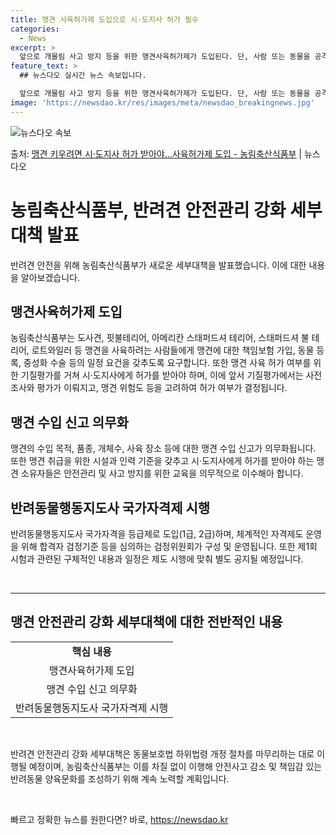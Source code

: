 ```yaml
---
title: 맹견 사육허가제 도입으로 시·도지사 허가 필수
categories:
  - News
excerpt: >
  앞으로 개물림 사고 방지 등을 위한 맹견사육허가제가 도입된다. 단, 사람 또는 동물을 공격해 다치게 하거나 …
feature_text: >
  ## 뉴스다오 실시간 뉴스 속보입니다.

  앞으로 개물림 사고 방지 등을 위한 맹견사육허가제가 도입된다. 단, 사람 또는 동물을 공격해 다치게 하거나 …
image: 'https://newsdao.kr/res/images/meta/newsdao_breakingnews.jpg'
---
```


![뉴스다오 속보](https://newsdao.kr/res/images/meta/newsdao_breakingnews.jpg)

<p>출처: <a href="https://newsdao.kr/3498" rel="dofollow">맹견 키우려면 시·도지사 허가 받아야…사육허가제 도입 - 농림축산식품부</a> | 뉴스다오</p>

<h1>농림축산식품부, 반려견 안전관리 강화 세부대책 발표</h1>

반려견 안전을 위해 농림축산식품부가 새로운 세부대책을 발표했습니다. 이에 대한 내용을 알아보겠습니다.

<h2 data-ke-size="size26">맹견사육허가제 도입</h2>

<p data-ke-size="size16">농림축산식품부는 도사견, 핏불테리어, 아메리칸 스태퍼드셔 테리어, 스태퍼드셔 불 테리어, 로트와일러 등 맹견을 사육하려는 사람들에게 맹견에 대한 책임보험 가입, 동물 등록, 중성화 수술 등의 일정 요건을 갖추도록 요구합니다. 또한 맹견 사육 허가 여부를 위한 기질평가를 거쳐 시·도지사에게 허가를 받아야 하며, 이에 앞서 기질평가에서는 사전조사와 평가가 이뤄지고, 맹견 위험도 등을 고려하여 허가 여부가 결정됩니다.</p>

<h2 data-ke-size="size26">맹견 수입 신고 의무화</h2>

<p data-ke-size="size16">맹견의 수입 목적, 품종, 개체수, 사육 장소 등에 대한 맹견 수입 신고가 의무화됩니다. 또한 맹견 취급을 위한 시설과 인력 기준을 갖추고 시·도지사에게 허가를 받아야 하는 맹견 소유자들은 안전관리 및 사고 방지를 위한 교육을 의무적으로 이수해아 합니다.</p>

<h2 data-ke-size="size26">반려동물행동지도사 국가자격제 시행</h2>

<p data-ke-size="size16">반려동물행동지도사 국가자격을 등급제로 도입(1급, 2급)하며, 체계적인 자격제도 운영을 위해 합격자 검정기준 등을 심의하는 검정위원회가 구성 및 운영됩니다. 또한 제1회 시험과 관련된 구체적인 내용과 일정은 제도 시행에 맞춰 별도 공지될 예정입니다.</p>

<p data-ke-size="size16">&nbsp;</p>

<hr>

<h2 data-ke-size="size26">맹견 안전관리 강화 세부대책에 대한 전반적인 내용</h2>

<table>
    <tbody>
        <tr>
            <td style="text-align: center; height: 17px;"><b>핵심 내용</b></td>
        </tr>
        <tr>
            <td style="text-align: center; height: 17px;">맹견사육허가제 도입</td>
        </tr>
        <tr>
            <td style="text-align: center; height: 17px;">맹견 수입 신고 의무화</td>
        </tr>
        <tr>
            <td style="text-align: center; height: 17px;">반려동물행동지도사 국가자격제 시행</td>
        </tr>
    </tbody>
</table>

<p data-ke-size="size16">&nbsp;</p>

<p data-ke-size="size16">반려견 안전관리 강화 세부대책은 동물보호법 하위법령 개정 절차를 마무리하는 대로 이행될 예정이며, 농림축산식품부는 이를 차질 없이 이행해 안전사고 감소 및 책임감 있는 반려동물 양육문화를 조성하기 위해 계속 노력할 계획입니다.</p>

<p data-ke-size="size16">&nbsp;</p> 

빠르고 정확한 뉴스를 원한다면? 바로, <a href="https://newsdao.kr" rel="dofollow">https://newsdao.kr</a>


